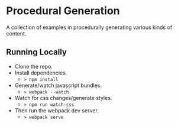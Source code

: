 # Procedural Generation

A collection of examples in procedurally generating various kinds of content. 

## Running Locally

* Clone the repo.
* Install dependencies.
	- `> npm install`
* Generate/watch javascript bundles.
	- `> webpack --watch`
* Watch for css changes/generate styles.
	- `> npm run watch-css`
* Then run the webpack dev server.
	- `> webpack serve`